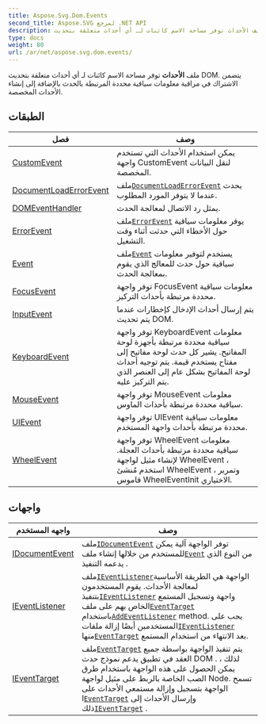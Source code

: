 ```yaml
---
title: Aspose.Svg.Dom.Events
second_title: Aspose.SVG لمرجع .NET API
description: ملف الأحداث توفر مساحة الاسم كائنات لـ أي أحداث متعلقة بتحديث DOM. يتضمن الاشتراك في مراقبة معلومات سياقية محددة المرتبطة بالحدث بالإضافة إلى إنشاء الأحداث المخصصة.
type: docs
weight: 80
url: /ar/net/aspose.svg.dom.events/
---
```

ملف **الأحداث** توفر مساحة الاسم كائنات لـ أي أحداث متعلقة بتحديث DOM. يتضمن الاشتراك في مراقبة معلومات سياقية محددة المرتبطة بالحدث بالإضافة إلى إنشاء الأحداث المخصصة.

## الطبقات

| فصل | وصف |
| --- | --- |
| [CustomEvent](./customevent/) | يمكن استخدام الأحداث التي تستخدم واجهة CustomEvent لنقل البيانات المخصصة. |
| [DocumentLoadErrorEvent](./documentloaderrorevent/) | ملف[`DocumentLoadErrorEvent`](../aspose.svg.dom.events/documentloaderrorevent/) يحدث عندما لا يتوفر المورد المطلوب. |
| [DOMEventHandler](./domeventhandler/) | يمثل رد الاتصال لمعالجة الحدث. |
| [ErrorEvent](./errorevent/) | ملف[`ErrorEvent`](../aspose.svg.dom.events/errorevent/) يوفر معلومات سياقية حول الأخطاء التي حدثت أثناء وقت التشغيل. |
| [Event](./event/) | ملف[`Event`](../aspose.svg.dom.events/event/) يستخدم لتوفير معلومات سياقية حول حدث للمعالج الذي يقوم بمعالجة الحدث. |
| [FocusEvent](./focusevent/) | توفر واجهة FocusEvent معلومات سياقية محددة مرتبطة بأحداث التركيز. |
| [InputEvent](./inputevent/) | يتم إرسال أحداث الإدخال كإخطارات عندما يتم تحديث DOM. |
| [KeyboardEvent](./keyboardevent/) | توفر واجهة KeyboardEvent معلومات سياقية محددة مرتبطة بأجهزة لوحة المفاتيح. يشير كل حدث لوحة مفاتيح إلى مفتاح يستخدم قيمة. يتم توجيه أحداث لوحة المفاتيح بشكل عام إلى العنصر الذي يتم التركيز عليه. |
| [MouseEvent](./mouseevent/) | توفر واجهة MouseEvent معلومات سياقية محددة مرتبطة بأحداث الماوس. |
| [UIEvent](./uievent/) | توفر واجهة UIEvent معلومات سياقية محددة مرتبطة بأحداث واجهة المستخدم. |
| [WheelEvent](./wheelevent/) | توفر واجهة WheelEvent معلومات سياقية محددة مرتبطة بأحداث العجلة. لإنشاء مثيل لواجهة WheelEvent ، استخدم مُنشئ WheelEvent ، وتمرير قاموس WheelEventInit الاختياري. |
## واجهات

| واجهه المستخدم | وصف |
| --- | --- |
| [IDocumentEvent](./idocumentevent/) | ملف[`IDocumentEvent`](../aspose.svg.dom.events/idocumentevent/) توفر الواجهة آلية يمكن للمستخدم من خلالها إنشاء ملف[`Event`](../aspose.svg.dom.events/event/) من النوع الذي يدعمه التنفيذ . |
| [IEventListener](./ieventlistener/) | ملف[`IEventListener`](../aspose.svg.dom.events/ieventlistener/)الواجهة هي الطريقة الأساسية لمعالجة الأحداث. يقوم المستخدمون بتنفيذ[`IEventListener`](../aspose.svg.dom.events/ieventlistener/) واجهة وتسجيل المستمع الخاص بهم على ملف[`EventTarget`](../aspose.svg.dom/eventtarget/) باستخدام[`AddEventListener`](../aspose.svg.dom/eventtarget/addeventlistener/) method. يجب على المستخدمين أيضًا إزالة ملفات[`IEventListener`](../aspose.svg.dom.events/ieventlistener/) منها[`EventTarget`](../aspose.svg.dom/eventtarget/) بعد الانتهاء من استخدام المستمع. |
| [IEventTarget](./ieventtarget/) | ملف[`EventTarget`](../aspose.svg.dom/eventtarget/) يتم تنفيذ الواجهة بواسطة جميع العقد في تطبيق يدعم نموذج حدث DOM . لذلك ، يمكن الحصول على هذه الواجهة باستخدام طرق الصب الخاصة بالربط على مثيل لواجهة Node. تسمح الواجهة بتسجيل وإزالة مستمعي الأحداث على ا[`EventTarget`](../aspose.svg.dom/eventtarget/) وإرسال الأحداث إلى ذلك[`IEventTarget`](../aspose.svg.dom.events/ieventtarget/) . |


